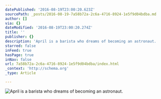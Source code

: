 ```yaml
---
datePublished: '2016-08-19T23:00:20.623Z'
sourcePath: _posts/2016-08-19-7a58b72a-2c6a-4716-8924-1e5f9d04bdba.md
author: []
via: {}
dateModified: '2016-08-19T23:00:20.274Z'
title: ''
publisher: {}
description: 'April is a barista who dreams of becoming an astronaut. '
starred: false
inFeed: true
hasPage: true
inNav: false
url: 7a58b72a-2c6a-4716-8924-1e5f9d04bdba/index.html
_context: 'http://schema.org'
_type: Article

---
```

![April is a barista who dreams of becoming an astronaut. ](https://the-grid-user-content.s3-us-west-2.amazonaws.com/b06e3fe3-5e8b-4cd7-b8e1-8635ecd97388.jpg)